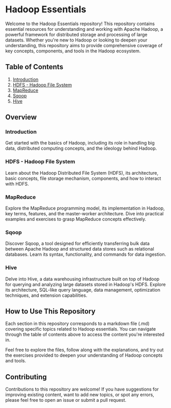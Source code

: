 # Hadoop Essentials

Welcome to the Hadoop Essentials repository! This repository contains essential resources for understanding and working with Apache Hadoop, a powerful framework for distributed storage and processing of large datasets. Whether you're new to Hadoop or looking to deepen your understanding, this repository aims to provide comprehensive coverage of key concepts, components, and tools in the Hadoop ecosystem.

## Table of Contents

1. [Introduction](01%20Introduction.md)
2. [HDFS - Hadoop File System](02%20HDFS.md)
3. [MapReduce](03%20MapReduce.md)
4. [Sqoop](04%20Sqoop.md)
5. [Hive](05%20Hive.md)

## Overview

### Introduction
Get started with the basics of Hadoop, including its role in handling big data, distributed computing concepts, and the ideology behind Hadoop.

### HDFS - Hadoop File System
Learn about the Hadoop Distributed File System (HDFS), its architecture, basic concepts, file storage mechanism, components, and how to interact with HDFS.

### MapReduce
Explore the MapReduce programming model, its implementation in Hadoop, key terms, features, and the master-worker architecture. Dive into practical examples and exercises to grasp MapReduce concepts effectively.

### Sqoop
Discover Sqoop, a tool designed for efficiently transferring bulk data between Apache Hadoop and structured data stores such as relational databases. Learn its syntax, functionality, and commands for data ingestion.

### Hive
Delve into Hive, a data warehousing infrastructure built on top of Hadoop for querying and analyzing large datasets stored in Hadoop's HDFS. Explore its architecture, SQL-like query language, data management, optimization techniques, and extension capabilities.

## How to Use This Repository

Each section in this repository corresponds to a markdown file (.md) covering specific topics related to Hadoop essentials. You can navigate through the table of contents above to access the content you're interested in.

Feel free to explore the files, follow along with the explanations, and try out the exercises provided to deepen your understanding of Hadoop concepts and tools.

## Contributing

Contributions to this repository are welcome! If you have suggestions for improving existing content, want to add new topics, or spot any errors, please feel free to open an issue or submit a pull request.
